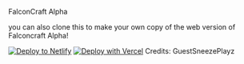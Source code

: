 FalconCraft Alpha

you can also clone this to make your own copy of the web version of Falconcraft Alpha!

[![Deploy to Netlify](https://www.netlify.com/img/deploy/button.svg)](https://app.netlify.com/start/deploy?repository=https://github.com/ZixiaChen/FalconCraft-Alpha)
[![Deploy with Vercel](https://vercel.com/button)](https://vercel.com/new/clone?repository-url=https%3A%2F%2Fgithub.com%2FZixiaChen%2FFalconCraft-Alpha%2F)
Credits: GuestSneezePlayz
